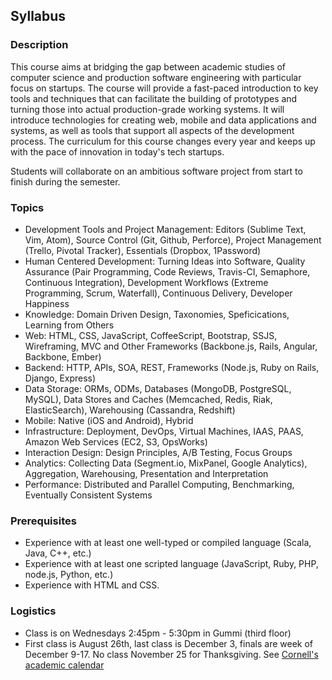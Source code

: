 Syllabus
--------

### Description

This course aims at bridging the gap between academic studies of computer science and production software engineering with particular focus on startups. The course will provide a fast-paced introduction to key tools and techniques that can facilitate the building of prototypes and turning those into actual production-grade working systems. It will introduce technologies for creating web, mobile and data applications and systems, as well as tools that support all aspects of the development process. The curriculum for this course changes every year and keeps up with the pace of innovation in today's tech startups.

Students will collaborate on an ambitious software project from start to finish during the semester.

### Topics

* Development Tools and Project Management: Editors (Sublime Text, Vim, Atom), Source Control (Git, Github, Perforce), Project Management (Trello, Pivotal Tracker), Essentials (Dropbox, 1Password)
* Human Centered Development: Turning Ideas into Software, Quality Assurance (Pair Programming, Code Reviews, Travis-CI, Semaphore, Continuous Integration), Development Workflows (Extreme Programming, Scrum, Waterfall), Continuous Delivery, Developer Happiness
* Knowledge: Domain Driven Design, Taxonomies, Speficications, Learning from Others
* Web: HTML, CSS, JavaScript, CoffeeScript, Bootstrap, SSJS, Wireframing, MVC and Other Frameworks (Backbone.js, Rails, Angular, Backbone, Ember)
* Backend: HTTP, APIs, SOA, REST, Frameworks (Node.js, Ruby on Rails, Django, Express)
* Data Storage: ORMs, ODMs, Databases (MongoDB, PostgreSQL, MySQL), Data Stores and Caches (Memcached, Redis, Riak, ElasticSearch), Warehousing (Cassandra, Redshift)
* Mobile: Native (iOS and Android), Hybrid
* Infrastructure: Deployment, DevOps, Virtual Machines, IAAS, PAAS, Amazon Web Services (EC2, S3, OpsWorks)
* Interaction Design: Design Principles, A/B Testing, Focus Groups
* Analytics: Collecting Data (Segment.io, MixPanel, Google Analytics), Aggregation, Warehousing, Presentation and Interpretation
* Performance: Distributed and Parallel Computing, Benchmarking, Eventually Consistent Systems

### Prerequisites

* Experience with at least one well-typed or compiled language (Scala, Java, C++, etc.)
* Experience with at least one scripted language (JavaScript, Ruby, PHP, node.js, Python, etc.)
* Experience with HTML and CSS.
 

### Logistics

* Class is on Wednesdays 2:45pm - 5:30pm in Gummi (third floor)
* First class is August 26th, last class is December 3, finals are week of December 9-17. No class November 25 for Thanksgiving. See [Cornell's academic calendar](https://www.cornell.edu/academics/calendar/)
 

